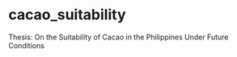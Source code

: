 # cacao_suitability
Thesis: On the Suitability of Cacao in the Philippines Under Future Conditions

<!-- TODO HERE -->
